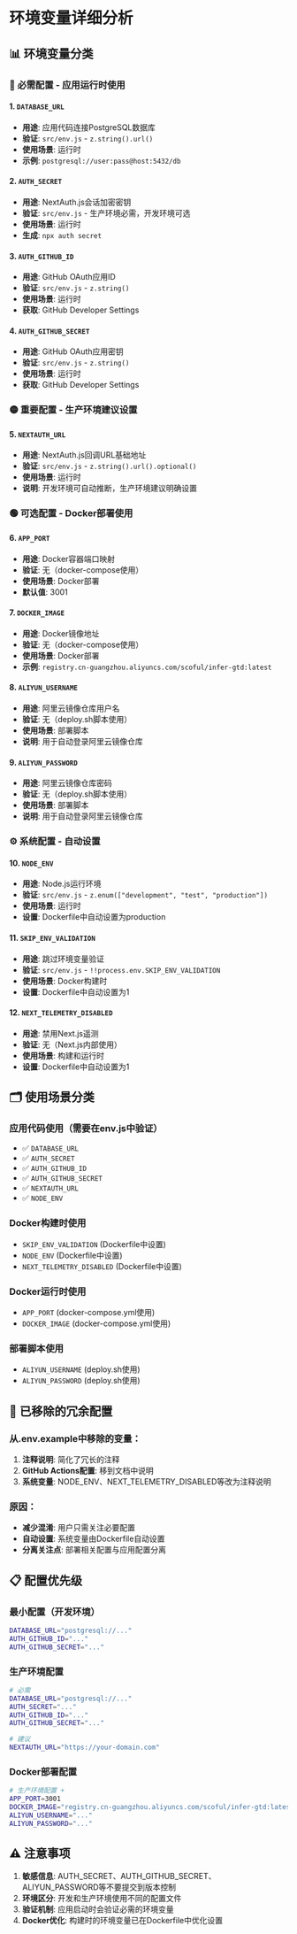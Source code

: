 # 环境变量详细分析

## 📊 环境变量分类

### 🔴 **必需配置 - 应用运行时使用**

#### 1. `DATABASE_URL`
- **用途**: 应用代码连接PostgreSQL数据库
- **验证**: `src/env.js` - `z.string().url()`
- **使用场景**: 运行时
- **示例**: `postgresql://user:pass@host:5432/db`

#### 2. `AUTH_SECRET`
- **用途**: NextAuth.js会话加密密钥
- **验证**: `src/env.js` - 生产环境必需，开发环境可选
- **使用场景**: 运行时
- **生成**: `npx auth secret`

#### 3. `AUTH_GITHUB_ID`
- **用途**: GitHub OAuth应用ID
- **验证**: `src/env.js` - `z.string()`
- **使用场景**: 运行时
- **获取**: GitHub Developer Settings

#### 4. `AUTH_GITHUB_SECRET`
- **用途**: GitHub OAuth应用密钥
- **验证**: `src/env.js` - `z.string()`
- **使用场景**: 运行时
- **获取**: GitHub Developer Settings

### 🟡 **重要配置 - 生产环境建议设置**

#### 5. `NEXTAUTH_URL`
- **用途**: NextAuth.js回调URL基础地址
- **验证**: `src/env.js` - `z.string().url().optional()`
- **使用场景**: 运行时
- **说明**: 开发环境可自动推断，生产环境建议明确设置

### 🟢 **可选配置 - Docker部署使用**

#### 6. `APP_PORT`
- **用途**: Docker容器端口映射
- **验证**: 无（docker-compose使用）
- **使用场景**: Docker部署
- **默认值**: 3001

#### 7. `DOCKER_IMAGE`
- **用途**: Docker镜像地址
- **验证**: 无（docker-compose使用）
- **使用场景**: Docker部署
- **示例**: `registry.cn-guangzhou.aliyuncs.com/scoful/infer-gtd:latest`

#### 8. `ALIYUN_USERNAME`
- **用途**: 阿里云镜像仓库用户名
- **验证**: 无（deploy.sh脚本使用）
- **使用场景**: 部署脚本
- **说明**: 用于自动登录阿里云镜像仓库

#### 9. `ALIYUN_PASSWORD`
- **用途**: 阿里云镜像仓库密码
- **验证**: 无（deploy.sh脚本使用）
- **使用场景**: 部署脚本
- **说明**: 用于自动登录阿里云镜像仓库

### ⚙️ **系统配置 - 自动设置**

#### 10. `NODE_ENV`
- **用途**: Node.js运行环境
- **验证**: `src/env.js` - `z.enum(["development", "test", "production"])`
- **使用场景**: 运行时
- **设置**: Dockerfile中自动设置为production

#### 11. `SKIP_ENV_VALIDATION`
- **用途**: 跳过环境变量验证
- **验证**: `src/env.js` - `!!process.env.SKIP_ENV_VALIDATION`
- **使用场景**: Docker构建时
- **设置**: Dockerfile中自动设置为1

#### 12. `NEXT_TELEMETRY_DISABLED`
- **用途**: 禁用Next.js遥测
- **验证**: 无（Next.js内部使用）
- **使用场景**: 构建和运行时
- **设置**: Dockerfile中自动设置为1

## 🗂️ **使用场景分类**

### 应用代码使用（需要在env.js中验证）
- ✅ `DATABASE_URL`
- ✅ `AUTH_SECRET`
- ✅ `AUTH_GITHUB_ID`
- ✅ `AUTH_GITHUB_SECRET`
- ✅ `NEXTAUTH_URL`
- ✅ `NODE_ENV`

### Docker构建时使用
- `SKIP_ENV_VALIDATION` (Dockerfile中设置)
- `NODE_ENV` (Dockerfile中设置)
- `NEXT_TELEMETRY_DISABLED` (Dockerfile中设置)

### Docker运行时使用
- `APP_PORT` (docker-compose.yml使用)
- `DOCKER_IMAGE` (docker-compose.yml使用)

### 部署脚本使用
- `ALIYUN_USERNAME` (deploy.sh使用)
- `ALIYUN_PASSWORD` (deploy.sh使用)

## 🔧 **已移除的冗余配置**

### 从.env.example中移除的变量：
1. **注释说明**: 简化了冗长的注释
2. **GitHub Actions配置**: 移到文档中说明
3. **系统变量**: NODE_ENV、NEXT_TELEMETRY_DISABLED等改为注释说明

### 原因：
- **减少混淆**: 用户只需关注必要配置
- **自动设置**: 系统变量由Dockerfile自动设置
- **分离关注点**: 部署相关配置与应用配置分离

## 📋 **配置优先级**

### 最小配置（开发环境）
```bash
DATABASE_URL="postgresql://..."
AUTH_GITHUB_ID="..."
AUTH_GITHUB_SECRET="..."
```

### 生产环境配置
```bash
# 必需
DATABASE_URL="postgresql://..."
AUTH_SECRET="..."
AUTH_GITHUB_ID="..."
AUTH_GITHUB_SECRET="..."

# 建议
NEXTAUTH_URL="https://your-domain.com"
```

### Docker部署配置
```bash
# 生产环境配置 +
APP_PORT=3001
DOCKER_IMAGE="registry.cn-guangzhou.aliyuncs.com/scoful/infer-gtd:latest"
ALIYUN_USERNAME="..."
ALIYUN_PASSWORD="..."
```

## ⚠️ **注意事项**

1. **敏感信息**: AUTH_SECRET、AUTH_GITHUB_SECRET、ALIYUN_PASSWORD等不要提交到版本控制
2. **环境区分**: 开发和生产环境使用不同的配置文件
3. **验证机制**: 应用启动时会验证必需的环境变量
4. **Docker优化**: 构建时的环境变量已在Dockerfile中优化设置
